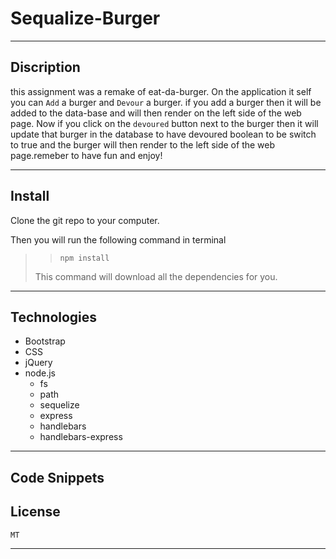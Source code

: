 # Sequalize-Burger
---

## Discription
this assignment was a remake of eat-da-burger. On the application it self you can `Add` a burger and `Devour` a burger. if you add a burger then it will be added to the data-base and will then render on the left side of the web page. Now if you click on the `devoured` button next to the burger then it will update that burger in the database to have devoured boolean to be switch to true and the burger will then render to the left side of the web page.remeber to have fun and enjoy! 

---

## Install
Clone the git repo to your computer.

Then you will run the following command in terminal

> > `npm install`
>
> This command will download all the dependencies for you.



---

## Technologies
- Bootstrap
- CSS
- jQuery 
- node.js
  - fs
  - path
  - sequelize 
  - express
  - handlebars
  - handlebars-express


---

## Code Snippets

## License
    MT

---